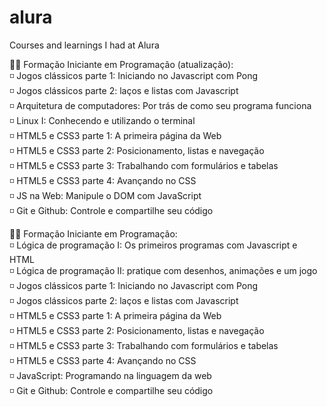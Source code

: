 # alura
Courses and learnings I had at Alura

👨‍🎓 Formação Iniciante em Programação (atualização):  
  ◽ Jogos clássicos parte 1: Iniciando no Javascript com Pong  
  ◽ Jogos clássicos parte 2: laços e listas com Javascript  
  ◽ Arquitetura de computadores: Por trás de como seu programa funciona  
  ◽ Linux I: Conhecendo e utilizando o terminal  
  ◽ HTML5 e CSS3 parte 1: A primeira página da Web  
  ◽ HTML5 e CSS3 parte 2: Posicionamento, listas e navegação  
  ◽ HTML5 e CSS3 parte 3: Trabalhando com formulários e tabelas  
  ◽ HTML5 e CSS3 parte 4: Avançando no CSS  
  ◽ JS na Web: Manipule o DOM com JavaScript  
  ◽ Git e Github: Controle e compartilhe seu código  


👨‍🎓 Formação Iniciante em Programação:  
  ◽ Lógica de programação I: Os primeiros programas com Javascript e HTML  
  ◽ Lógica de programação II: pratique com desenhos, animações e um jogo  
  ◽ Jogos clássicos parte 1: Iniciando no Javascript com Pong  
  ◽ Jogos clássicos parte 2: laços e listas com Javascript  
  ◽ HTML5 e CSS3 parte 1: A primeira página da Web  
  ◽ HTML5 e CSS3 parte 2: Posicionamento, listas e navegação  
  ◽ HTML5 e CSS3 parte 3: Trabalhando com formulários e tabelas  
  ◽ HTML5 e CSS3 parte 4: Avançando no CSS  
  ◽ JavaScript: Programando na linguagem da web  
  ◽ Git e Github: Controle e compartilhe seu código  
